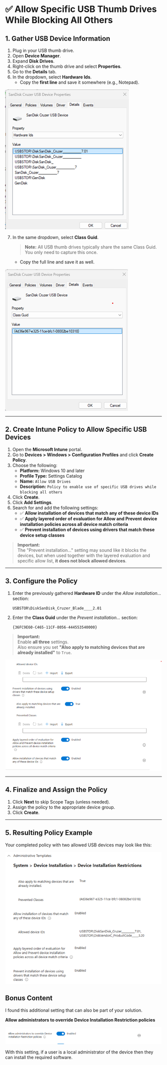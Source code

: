 # ✅ Allow Specific USB Thumb Drives While Blocking All Others

## 1. Gather USB Device Information

1. Plug in your USB thumb drive.
2. Open **Device Manager**.
3. Expand **Disk Drives**.
4. Right-click on the thumb drive and select **Properties**.
5. Go to the **Details** tab.
6. In the dropdown, select **Hardware Ids**.
    - Copy the **first line** and save it somewhere (e.g., Notepad).

![Hardware ID Example](images/hardwareid.png)

7. In the same dropdown, select **Class Guid**.
    > **Note:** All USB thumb drives typically share the same Class Guid. You only need to capture this once.

    - Copy the full line and save it as well.

![Class Guid Example](images/classguid.png)

---

## 2. Create Intune Policy to Allow Specific USB Devices

1. Open the **Microsoft Intune** portal.
2. Go to **Devices > Windows > Configuration Profiles** and click **Create Policy**.
3. Choose the following:
    - **Platform:** Windows 10 and later
    - **Profile Type:** Settings Catalog
    - **Name:** `Allow USB Drives`
    - **Description:** `Policy to enable use of specific USB drives while blocking all others`
4. Click **Create**.
5. Click **Add Settings**.
6. Search for and add the following settings:
    - ✅ **Allow installation of devices that match any of these device IDs**
    - ✅ **Apply layered order of evaluation for Allow and Prevent device installation policies across all device match criteria**
    - ✅ **Prevent installation of devices using drivers that match these device setup classes**

> **Important:**  
> The "Prevent installation..." setting may sound like it blocks the devices, but when used together with the layered evaluation and specific allow list, **it does not block allowed devices**.

---

## 3. Configure the Policy

1. Enter the previously gathered **Hardware ID** under the *Allow installation...* section:
    ```text
    USBSTOR\DiskSanDisk_Cruzer_Blade____2.01
    ```

2. Enter the **Class Guid** under the *Prevent installation...* section:
    ```text
    {36FC9E60-C465-11CF-8056-444553540000}
    ```

> **Important:**  
> Enable **all three** settings.  
> Also ensure you set **"Also apply to matching devices that are already installed"** to `True`.

![Start Policy Example](images/startpolicy.png)

---

## 4. Finalize and Assign the Policy

1. Click **Next** to skip Scope Tags (unless needed).
2. Assign the policy to the appropriate device group.
3. Click **Create**.

---

## 5. Resulting Policy Example

Your completed policy with two allowed USB devices may look like this:

![Full Policy Example](images/fullpolicy.png)

## Bonus Content

I found this additional setting that can also be part of your solution. 

**Allow administrators to override Device Installation Restriction policies**

![Allow Admin](images/allowadmin.png)

With this setting, if a user is a local administrator of the device then they can install the required software.

